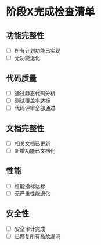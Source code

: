 # 阶段X完成检查清单

## 功能完整性
- [ ] 所有计划功能已实现
- [ ] 无功能退化

## 代码质量
- [ ] 通过静态代码分析
- [ ] 测试覆盖率达标
- [ ] 代码评审全部通过

## 文档完整性
- [ ] 相关文档已更新
- [ ] 新增功能已文档化

## 性能
- [ ] 性能指标达标
- [ ] 无严重性能退化

## 安全性
- [ ] 安全审计完成
- [ ] 已修复所有高危漏洞 